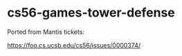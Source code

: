 # cs56-games-tower-defense

Ported from Mantis tickets:

https://foo.cs.ucsb.edu/cs56/issues/0000374/



